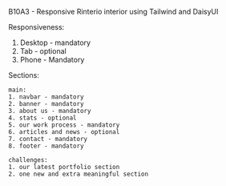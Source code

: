 B10A3 - Responsive Rinterio interior using Tailwind and DaisyUI

Responsiveness:
1. Desktop - mandatory
2. Tab - optional
3. Phone - Mandatory

Sections:

    main:
    1. navbar - mandatory
    2. banner - mandatory
    3. about us - mandatory
    4. stats - optional
    5. our work process - mandatory 
    6. articles and news - optional
    7. contact - mandatory
    8. footer - mandatory

    challenges:
    1. our latest portfolio section
    2. one new and extra meaningful section